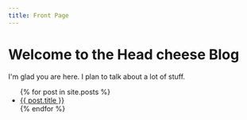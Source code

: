 ```yaml
---
title: Front Page
---
```

# Welcome to the Head cheese Blog

I'm glad you are here. I plan to talk about a lot of stuff.

<ul>
  {% for post in site.posts %}
    <li>
      <a href="{{ post.url }}">{{ post.title }}</a>
    </li>
  {% endfor %}
</ul>
